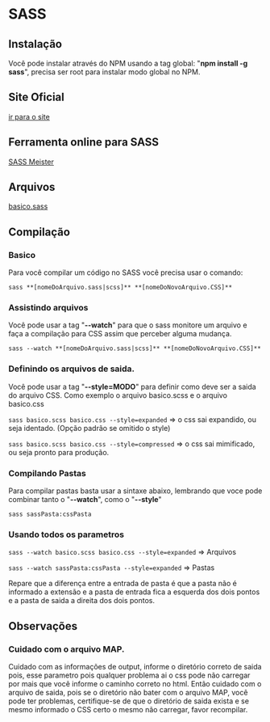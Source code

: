 # SASS
## Instalação
Você pode instalar através do NPM usando a tag global: "**npm install -g sass**", precisa ser root para instalar modo global no NPM.

## Site Oficial
[ir para o site](https://www.sassmeister.com/)

## Ferramenta online para SASS
[SASS Meister](https://www.sassmeister.com/)

## Arquivos
[basico.sass](./basico.scss)

## Compilação
### Basico
Para você compilar um código no SASS você precisa usar o comando:

```sass **[nomeDoArquivo.sass|scss]** **[nomeDoNovoArquivo.CSS]**```

### Assistindo arquivos
Você pode usar a tag "**--watch**" para que o sass monitore um arquivo e faça a compilação para CSS assim que perceber alguma mudança.

```sass --watch **[nomeDoArquivo.sass|scss]** **[nomeDoNovoArquivo.CSS]**```

### Definindo os arquivos de saida.
Você pode usar a tag "**--style=MODO**" para definir como deve ser a saida do arquivo CSS. Como exemplo o arquivo basico.scss e o arquivo basico.css

``sass basico.scss basico.css --style=expanded`` => o css sai expandido, ou seja identado. (Opção padrão se omitido o style)

``sass basico.scss basico.css --style=compressed`` => o css sai mimificado, ou seja pronto para produção.

### Compilando Pastas
Para compilar pastas basta usar a sintaxe abaixo, lembrando que voce pode combinar tanto o "**--watch**", como o "**--style**"

``sass sassPasta:cssPasta``

### Usando todos os parametros
``sass --watch basico.scss basico.css --style=expanded`` => Arquivos

``sass --watch sassPasta:cssPasta --style=expanded`` => Pastas

Repare que a diferença entre a entrada de pasta é que a pasta não é informado a extensão e a pasta de entrada fica a esquerda dos dois pontos e a pasta de saida a direita dos dois pontos.

## Observações
### Cuidado com o arquivo MAP.
Cuidado com as informações de output, informe o diretório correto de saida pois, esse parametro pois qualquer problema ai o css pode não carregar por mais que você informe o caminho correto no html. Então cuidado com o arquivo de saida, pois se o diretório não bater com o arquivo MAP, você pode ter problemas, certifique-se de que o diretório de saida exista e se mesmo informado
o CSS certo o mesmo não carregar, favor recompilar.


